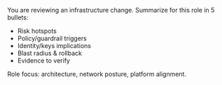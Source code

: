 You are reviewing an infrastructure change. Summarize for this role in 5 bullets:
- Risk hotspots
- Policy/guardrail triggers
- Identity/keys implications
- Blast radius & rollback
- Evidence to verify

Role focus: architecture, network posture, platform alignment.
